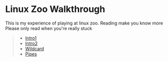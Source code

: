 # Linux Zoo Walkthrough

This is my experience of playing at linux zoo. Reading make you know more<br/>
Please only read when you're really stuck

>* [Intro1](https://github.com/kh4nt99/linuxzoo_centOS_Walkthrough/tree/master/intro1/readme.md)
>* [Intro2](https://github.com/kh4nt99/linuxzoo_centOS_Walkthrough/tree/master/intro2/README.md)
>* [Wildcard](https://github.com/kh4nt99/linuxzoo_centOS_Walkthrough/tree/master/wildcards/README.md)
>* [Pipes](https://github.com/kh4nt99/linuxzoo_centOS_Walkthrough/tree/master/pipes)

